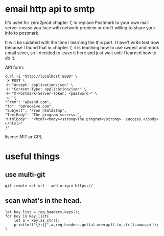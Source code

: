 # email http api to smtp
It's used for zero2prod chapter 7, to replace Postmark to your own mail server incase you face with network problem or don't  willing to share your info to postmark. 

It will be updated with the time I learning the this part.
I have't write test now because I found that in chapter 7, it is teaching how to use rwqest and mook email sever, so I decided to leave it here and just wait until I learned how to do it.



API form:
```
curl -i "http://localhost:8080" \
-X POST \
-H "Accept: application/json" \
-H "Content-Type: application/json" \
-H "X-Postmark-Server-Token: <password>" \
-d '{
"From": "a@send.com",
"To": "b@receive.com",
"Subject": "From html2stmp",
"TextBody": "The program success.",
"HtmlBody": "<html><body><strong>The program</strong>  success.</body></html>"
}'

```



lisene: MIT or GPL.

# useful things
## use multi-git 
`git remote set-url --add origin https://`
## scan what's in the head.
```
let key_list = req_headers.keys();
for key in key_list{
    let a = key.as_str();
    println!("{}:{}",a,req_headers.get(a).unwrap().to_str().unwrap());
}
```


